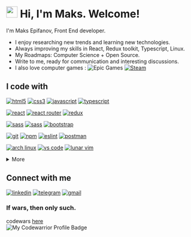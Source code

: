 <h1><img src="https://emojis.slackmojis.com/emojis/images/1531849430/4246/blob-sunglasses.gif?1531849430" width="30"/> Hi, I'm Maks. Welcome!</h1>

I'm Maks Epifanov, Front End developer.

- I enjoy researching new trends and learning new technologies.
- Always improving my skills in React, Redux toolkit, Typescript, Linux.
- My Roadmaps: Computer Science + Open Source.
- Write to me, ready for communication and interesting discussions.
- I also love computer games : 
![Epic Games](https://img.shields.io/badge/-PERSLL-313131?style=flat-square&logo=epicgames&logoColor=white&)
[![Steam](https://img.shields.io/badge/-GUDINI-000000?style=flat-square&logo=steam&logoColor=white&)](https://steamcommunity.com/profiles/76561198242817252/)

## I code with

<a href="https://html.spec.whatwg.org/"><img src="https://img.shields.io/badge/HTML5-%23E34F26.svg?style=flat-square&logo=html5&logoColor=white" alt="html5" /></a>
<a href="https://www.w3.org/Style/CSS/"><img src="https://img.shields.io/badge/CSS3-%231572B6.svg?style=flat-square&logo=css3&logoColor=white" alt="css3" /></a>
<a href="https://www.ecma-international.org/publications-and-standards/standards/ecma-262/"><img src="https://img.shields.io/badge/Javascript-%23323330.svg?style=flat-square&logo=javascript&logoColor=%23F7DF1E" alt="javascript" /></a>
<a href="https://www.typescriptlang.org/"><img src="https://img.shields.io/badge/Typescript-%23007ACC.svg?style=flat-square&logo=typescript&logoColor=white" alt="typescript" /></a>

<a href="https://reactjs.org/"><img src="https://img.shields.io/badge/React-%2320232a.svg?style=flat-square&logo=react&logoColor=%2361DAFB" alt="react" /></a>
<a href="https://reactrouter.com/"><img src="https://img.shields.io/badge/React_Router-CA4245?style=flat-square&logo=react-router&logoColor=white" alt="react router" /></a>
<a href="https://redux-toolkit.js.org/"><img src="https://img.shields.io/badge/Redux-%23593d88.svg?style=flat-square&logo=redux&logoColor=white" alt="redux" /></a>


<a href="https://sass-lang.com/"><img src="https://img.shields.io/badge/SASS-hotpink.svg?style=flat-square&logo=SASS&logoColor=white" alt="sass" /></a>
<a href="https://sass-lang.com/"><img src="https://img.shields.io/badge/CSS Modules-000000?style=flat-square&logo=cssmodules&logoColor=white" alt="sass" /></a>
<a href="https://getbootstrap.com/"><img src="https://img.shields.io/badge/Bootstrap-%23563D7C.svg?style=flat-square&logo=bootstrap&logoColor=white" alt="bootstrap" /></a>


<a href="https://git-scm.com/"><img src="https://img.shields.io/badge/GIT-%23F05033.svg?style=flat-square&logo=git&logoColor=white" alt="git" /></a>
<a href="https://www.npmjs.com/"><img src="https://img.shields.io/badge/NPM-%23000000.svg?style=flat-square&logo=npm&logoColor=white" alt="npm" /></a>
<a href="https://eslint.org/"><img src="https://img.shields.io/badge/ESLint-4B3263?style=flat-square&logo=eslint&logoColor=white" alt="eslint" /></a>
<a href="https://www.postman.com/"><img src="https://img.shields.io/badge/Postman-FF6C37?style=flat-square&logo=postman&logoColor=white" alt="postman" /></a>

<a href="https://archlinux.org/"><img src="https://img.shields.io/badge/Arch%20Linux-1793D1?logo=arch-linux&logoColor=fff&style=flat-square" alt="arch linux" /></a>
<a href="https://code.visualstudio.com/"><img src="https://img.shields.io/badge/Visual%20Studio%20Code-0078d7.svg?style=flat-square&logo=visual-studio-code&logoColor=white" alt="vs code" /></a>
<a href="https://www.lunarvim.org/"><img src="https://img.shields.io/badge/NeoVim-%2357A143.svg?&style=flat-square&logo=neovim&logoColor=white" alt="lunar vim" /></a>

<details>
  <summary>More</summary>
  <a href="https://www.mongodb.com/"><img src="https://img.shields.io/badge/MongoDB-%234ea94b.svg?style=flat-square&logo=mongodb&logoColor=white" alt="mongodb" /></a>
   <a href="https://codepen.io/"><img src="https://img.shields.io/badge/Codepen-000000?style=flat-square&logo=codepen&logoColor=white" alt="codepen" /></a>
   <a href="https://expressjs.com/"><img src="https://img.shields.io/badge/Express.js-%23404d59.svg?style=flat-square&logo=express&logoColor=%2361DAFB" alt="express" /></a>
   <a href="https://www.figma.com/"><img src="https://img.shields.io/badge/Figma-%23F24E1E.svg?style=flat-square&logo=figma&logoColor=white" alt="figma" /></a>
  </ul>
</details>

## Connect with me

<a href="https://www.linkedin.com/in/max-epifanov-br/"><img src="https://img.shields.io/badge/linkedin-%230077B5.svg?style=for-the-badge&logo=linkedin&logoColor=white" alt="linkedin" /></a>
<a href="https://t.me/maksepifanov"><img src="https://img.shields.io/badge/Telegram-2CA5E0?style=for-the-badge&logo=telegram&logoColor=white" alt="telegram" /></a>
<a href="mailto:maksepifanovbr@gmail.com"><img src="https://img.shields.io/badge/Gmail-D14836?style=for-the-badge&logo=gmail&logoColor=white" alt="gmail" /></a>

### If wars, then only such.
 codewars [here](https://www.codewars.com/users/MaksEpifanov)  
![My Codewarrior Profile Badge](https://www.codewars.com/users/MaksEpifanov/badges/small)
